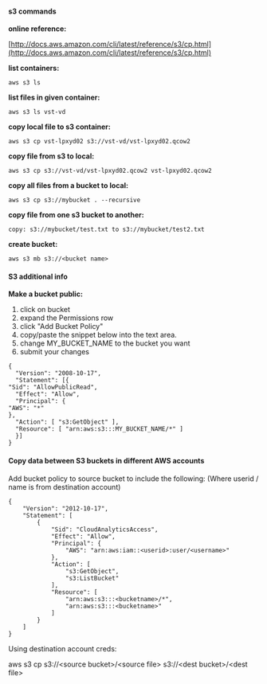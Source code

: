 #### **s3 commands**

**online reference:**

[http://docs.aws.amazon.com/cli/latest/reference/s3/cp.html](http://docs.aws.amazon.com/cli/latest/reference/s3/cp.html)

**list containers:**

`aws s3 ls`

**list files in given container:**

`aws s3 ls vst-vd`

**copy local file to s3 container:**

`aws s3 cp vst-lpxyd02 s3://vst-vd/vst-lpxyd02.qcow2`

**copy file from s3 to local:**

`aws s3 cp s3://vst-vd/vst-lpxyd02.qcow2 vst-lpxyd02.qcow2`

**copy all files from a bucket to local:**

`aws s3 cp s3://mybucket . --recursive`

**copy file from one s3 bucket to another:**

`copy: s3://mybucket/test.txt to s3://mybucket/test2.txt`

**create bucket:**

`aws s3 mb s3://<bucket name>`

#### 

#### **S3 additional info**

**Make a bucket public:**

1. click on bucket
2. expand the Permissions row
3. click "Add Bucket Policy"
4. copy/paste the snippet below into the text area.
5. change MY\_BUCKET\_NAME to the bucket you want
6. submit your changes

```
{
  "Version": "2008-10-17",
  "Statement": [{
"Sid": "AllowPublicRead",
  "Effect": "Allow",
  "Principal": {
"AWS": "*"
},
  "Action": [ "s3:GetObject" ],
  "Resource": [ "arn:aws:s3:::MY_BUCKET_NAME/*" ]
  }]
}
```

#### Copy data between S3 buckets in different AWS accounts

Add bucket policy to source bucket to include the following: \(Where userid / name is from destination account\)

```
{
    "Version": "2012-10-17",
    "Statement": [
        {
            "Sid": "CloudAnalyticsAccess",
            "Effect": "Allow",
            "Principal": {
                "AWS": "arn:aws:iam::<userid>:user/<username>"
            },
            "Action": [
                "s3:GetObject",
                "s3:ListBucket"
            ],
            "Resource": [
                "arn:aws:s3:::<bucketname>/*",
                "arn:aws:s3:::<bucketname>"
            ]
        }
    ]
}
```

Using destination account creds:

aws s3 cp s3://&lt;source bucket&gt;/&lt;source file&gt; s3://&lt;dest bucket&gt;/&lt;dest file&gt;

